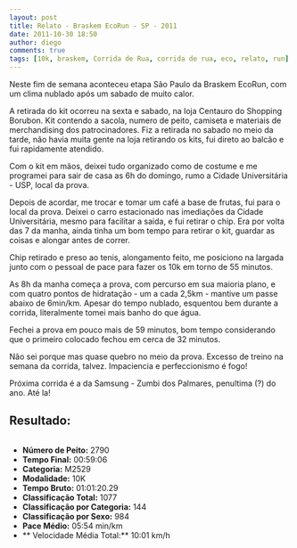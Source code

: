 ```yaml
---
layout: post
title: Relato - Braskem EcoRun - SP - 2011
date: 2011-10-30 18:50
author: diego
comments: true
tags: [10k, braskem, Corrida de Rua, corrida de rua, eco, relato, run]
---
```

Neste fim de semana aconteceu etapa São Paulo da Braskem EcoRun, com um clima nublado após um sabado de muito calor.

A retirada do kit ocorreu na sexta e sabado, na loja Centauro do Shopping Borubon. Kit contendo a sacola, numero de peito, camiseta e materiais de merchandising dos patrocinadores. Fiz a retirada no sabado no meio da tarde, não havia muita gente na loja retirando os kits, fui direto ao balcão e fui rapidamente atendido.

Com o kit em mãos, deixei tudo organizado como de costume e me programei para sair de casa as 6h do domingo, rumo a Cidade Universitária - USP, local da prova.

Depois de acordar, me trocar e tomar um café a base de frutas, fui para o local da prova. Deixei o carro estacionado nas imediações da Cidade Universitária, mesmo para facilitar a saida, e fui retirar o chip. Era por volta das 7 da manha, ainda tinha um bom tempo para retirar o kit, guardar as coisas e alongar antes de correr.

Chip retirado e preso ao tenis, alongamento feito, me posiciono na largada junto com o pessoal de pace para fazer os 10k em torno de 55 minutos.

As 8h da manha começa a prova, com percurso em sua maioria plano, e com quatro pontos de hidratação - um a cada 2,5km - mantive um passe abaixo de 6min/km. Apesar do tempo nublado, esquentou bem durante a corrida, literalmente tomei mais banho do que água.

Fechei a prova em pouco mais de 59 minutos, bom tempo considerando que o primeiro colocado fechou em cerca de 32 minutos.

Não sei porque mas quase quebro no meio da prova. Excesso de treino na semana da corrida, talvez. Impaciencia e perfeccionismo é fogo!

Próxima corrida é a da Samsung - Zumbi dos Palmares, penultima (?) do ano. Até la!

## Resultado:


<div class="moldura"><a class="lightbox cboxElement" href="http://www.diegoronan.com.br/diegoronan/wp-content/uploads/2011/10/braskem_2011_big.jpg"><img src="http://www.diegoronan.com.br/diegoronan/wp-content/uploads/2011/10/braskem_2011.jpg" alt="" /></a></div>

* **Número de Peito:** 2790
* **Tempo Final:** 00:59:06
* **Categoria:** M2529
* **Modalidade:** 10K
* **Tempo Bruto:** 01:01:20.29
* **Classificação Total:** 1077
* **Classificação por Categoria:** 144
* **Classificação por Sexo:** 984
* **Pace Médio:** 05:54 min/km
* ** Velocidade Média Total:** 10:01 km/h




